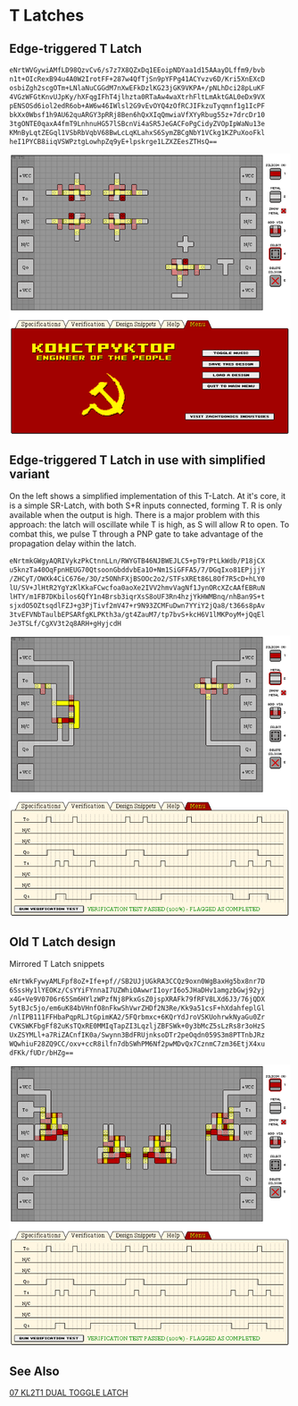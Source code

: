 # T Latches

## Edge-triggered T Latch

```
eNrtWVGywiAMfLD98QzvCv6/s7z7X8QZxDq1EEoipNDYaa1d15AAayDLffm9/bvb
n1t+OIcRexB94u4A0W2IrotFF+287w4QfTjSn9pYFPg41ACYvzv6D/Kri5XnEXcD
osbiZgh2scgOTm+LNlaNuCGGdM7nXwEFkDzlKG23jGK9VKPA+/pNLhDci28pLuKF
4VGzWFGtKnvUJpKy/hXFqgIFhT4jlhzta0RTaAw4waXtrhFltLmAktGAL0eDx9VX
pENSOSd6iol2edR6ob+AW6w46IWlsl2G9vEvOYQ4zOfRCJIFkzuTyqmnf1g1IcPF
bkXx0Wbsf1h9AU62quARGY3pRRj8Ben6hQxXIqQmwiaVfXYyRbug55z+7drcDr10
3tgONTE0qaxA4fmT9LnhnuHG57lSBcnVi4aSR5JeGACFoPgCidyZVOpIpWaNu13e
KMnByLqtZEGql1VSbRbVqbV68BwLcLqKLahxS6SymZBCgNbY1VCkg1KZPuXooFkl
heI1PYCB8iiqVSWPztgLowhpZq9yE+lpskrge1LZXZEesZTHsQ==
```

![T LATCH](./assets/t-latch.png)


## Edge-triggered T Latch in use with simplified variant

On the left shows a simplified implementation of this T-Latch. At it's core, it is a simple
SR-Latch, with both S+R inputs connected, forming T. R is only available when the output is high.
There is a major problem with this approach: the latch will oscillate while T is high, as S will
allow R to open. To combat this, we pulse T through a PNP gate to take advantage of the propagation
delay within the latch.

```
eNrtmkGWgyAQRIVykzPkCtnnLLn/RWYGTB46NJBWEJLC5+pT9rPtLkWdb/P18jCX
u5knzTa40OqFpnHEUG70QtsoonGbddvbEa1O+Nm1SiGFFA5/7/DGqIxo81EPjjjY
/ZHCyT/OWXk4CiC676e/3O/z5ONhFXjBSOOc2o2/STFsXREt86L8Of7R5cD+hLY0
lU/SV+JlHtR2YgYzKlKkaFCwcfoa0aoXe2IVV2hmvVagNf1JynORcXZcAAfEBRuN
lHTY/m1FB7DKbilos6QfY1n4Brsb3iqrXsS8oUF3Rn4hzjYkHWMBnq/nhBan9S+t
sjxdO5OZtsqdlFZJ+g3PjTivf2mV47+r9N93ZCMFuDwn7YYiY2jQa8/t366s8pAv
3tvEFVNbTaulbEPSARfgKLPKth3a/gt4ZauM7/tp7bvS+kcH6V1lMKPoyM+jQqEl
Je3TSLf/CgXV3t2q8ARH+gHyjcdH
```

![T LATCH - usage](./assets/t-latch-usage.png)

## Old T Latch design

Mirrored T Latch snippets

```
eNrtWkFywyAMLFpf8oZ+Ife+pf//SB2UJjUGkRA3CCQz9oxn0WgBaxHg5bx8nr7D
6SssHy1lYEOKz/CsYYiFYnnaI7UZWhiOAwwrI1oyrI6o5JHaDHv1amgzbGwj92yj
x4G+Ve9V0706r65Sm6HYlzWPzfNj8PkxGsZ0jspXRAFk79fRFV8LXd6J3/76jQDX
5ytBJc5jo/em6uK84bVHnfO8nFkwShVwrZHDf2N3Re/Kk9a51csF+hXdahfeplGl
/nlIPB111FFHbaPqpRLJtGpimKA2/5FQrbmxc+6KQrYdJroVSKUohrwkNyaGu0Zr
CVKSWKFbgFf82uKsTQxRE0MMIqTapZI3LqzljZBFSWk+0y3bMcZ5sLzRs8r3oHzS
UxZSYMLl+a7RiZACnfIK0a/Swynn3BdFRUjnksoDTr2peOqdn059S3m8PTTnbJRz
WQwhiuF28ZQ9CC/oxv+ccR8ilfn7dbSWhPM6Nf2pwMDvQx7CznmC7zm36EtjX4xu
dFKk/fUDr/bHZg==
```

![T LATCH - old](./assets/t-latch-old.png)


## See Also

[07 KL2T1 DUAL TOGGLE LATCH](/levels/07%20KL2T1%20DUAL%20TOGGLE%20LATCH.md)